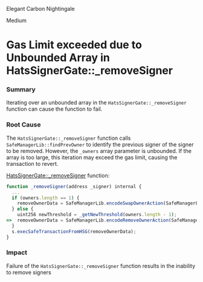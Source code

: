 Elegant Carbon Nightingale

Medium

# Gas Limit exceeded due to Unbounded Array in HatsSignerGate::_removeSigner

### Summary

Iterating over an unbounded array in the `HatsSignerGate::_removeSigner` function can cause the function to fail.

### Root Cause

The `HatsSignerGate::_removeSigner` function calls `SafeManagerLib::findPrevOwner` to identify the previous signer of the signer to be removed. However, the `_owners` array parameter is unbounded. If the array is too large, this iteration may exceed the gas limit, causing the transaction to revert.

[HatsSignerGate::_removeSigner](https://github.com/sherlock-audit/2024-11-hats-protocol/blob/49de29508904e95b3cfaaf27d2e76c527429c019/hats-zodiac/src/HatsSignerGate.sol#L751) function:
```javascript
function _removeSigner(address _signer) internal {
  ...
  if (owners.length == 1) {
    removeOwnerData = SafeManagerLib.encodeSwapOwnerAction(SafeManagerLib.SENTINELS, _signer, address(this));
  } else {
    uint256 newThreshold = _getNewThreshold(owners.length - 1);
=>  removeOwnerData = SafeManagerLib.encodeRemoveOwnerAction(SafeManagerLib.findPrevOwner(owners, _signer), _signer, newThreshold);
  }
  s.execSafeTransactionFromHSG(removeOwnerData);
}
```

### Impact

Failure of the `HatsSignerGate::_removeSigner` function results in the inability to remove signers
